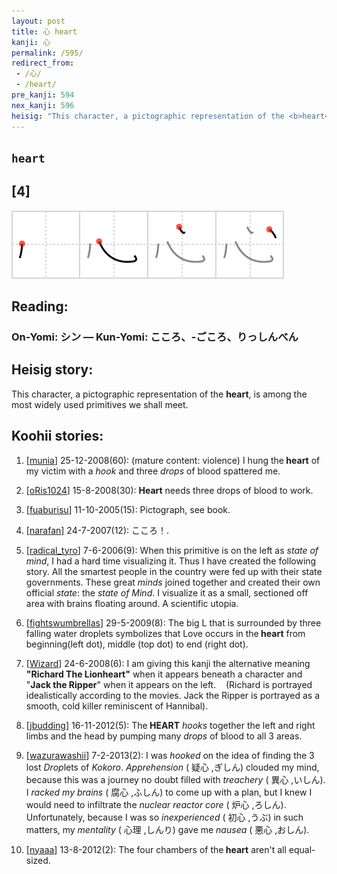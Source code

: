 ```yaml
---
layout: post
title: 心 heart
kanji: 心
permalink: /595/
redirect_from:
 - /心/
 - /heart/
pre_kanji: 594
nex_kanji: 596
heisig: "This character, a pictographic representation of the <b>heart</b>, is among the most widely used primitives we shall meet."
---
```


## `heart`

## [4]

<div class="stroke"><img src="../images/E5BF83.png" /></div>

## Reading:

### On-Yomi: シン &mdash; Kun-Yomi: こころ、-ごころ、りっしんべん

## Heisig story:

This character, a pictographic representation of the <b>heart</b>, is among the most widely used primitives we shall meet.

## Koohii stories:

1) [<a href="http://kanji.koohii.com/profile/munia">munia</a>] 25-12-2008(60): (mature content: violence) I hung the<strong> heart</strong> of my victim with a <em>hook</em> and three <em>drops</em> of blood spattered me.

2) [<a href="http://kanji.koohii.com/profile/oRis1024">oRis1024</a>] 15-8-2008(30): <strong>Heart</strong> needs three drops of blood to work.

3) [<a href="http://kanji.koohii.com/profile/fuaburisu">fuaburisu</a>] 11-10-2005(15): Pictograph, see book.

4) [<a href="http://kanji.koohii.com/profile/narafan">narafan</a>] 24-7-2007(12): こころ！.

5) [<a href="http://kanji.koohii.com/profile/radical_tyro">radical_tyro</a>] 7-6-2006(9): When this primitive is on the left as <em>state of mind</em>, I had a hard time visualizing it. Thus I have created the following story. All the smartest people in the country were fed up with their state governments. These great <em>minds</em> joined together and created their own official <em>state</em>: the <em>state of Mind</em>. I visualize it as a small, sectioned off area with brains floating around. A scientific utopia.

6) [<a href="http://kanji.koohii.com/profile/fightswumbrellas">fightswumbrellas</a>] 29-5-2009(8): The big L that is surrounded by three falling water droplets symbolizes that Love occurs in the<strong> heart</strong> from beginning(left dot), middle (top dot) to end (right dot).

7) [<a href="http://kanji.koohii.com/profile/Wizard">Wizard</a>] 24-6-2008(6): I am giving this kanji the alternative meaning <strong>&quot;Richard The Lionheart&quot;</strong> when it appears beneath a character and &quot;<strong>Jack the Ripper</strong>&quot; when it appears on the left.    (Richard is portrayed idealistically according to the movies. Jack the Ripper is portrayed as a smooth, cold killer reminiscent of Hannibal).

8) [<a href="http://kanji.koohii.com/profile/jbudding">jbudding</a>] 16-11-2012(5): The<strong> HEART</strong> <em>hooks</em> together the left and right limbs and the head by pumping many <em>drops</em> of blood to all 3 areas.

9) [<a href="http://kanji.koohii.com/profile/wazurawashii">wazurawashii</a>] 7-2-2013(2): I was <em>hooked</em> on the idea of finding the 3 lost <em>Drop</em>lets of <em>Kokoro</em>. <em>Apprehension</em> ( 疑心 ,ぎしん) clouded my mind, because this was a journey no doubt filled with <em>treachery</em> ( 異心 ,いしん). I <em>racked my brains</em> ( 腐心 ,ふしん) to come up with a plan, but I knew I would need to infiltrate the <em>nuclear reactor core</em> ( 炉心 ,ろしん). Unfortunately, because I was so <em>inexperienced</em> ( 初心 ,うぶ) in such matters, my <em>mentality</em> ( 心理 ,しんり) gave me <em>nausea</em> ( 悪心 ,おしん).

10) [<a href="http://kanji.koohii.com/profile/nyaaa">nyaaa</a>] 13-8-2012(2): The four chambers of the<strong> heart</strong> aren&#039;t all equal-sized.
